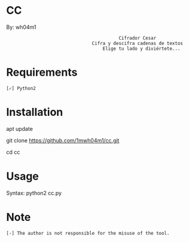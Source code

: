 # CC

By: wh04m1

                                              Cifrador Cesar       
                                    Cifra y descifra cadenas de textos
                                        Elige tu lado y diviértete...
                                                 
# Requirements

    [✓] Python2 

# Installation 

apt update
  
git clone https://github.com/1mwh04m1/cc.git

cd cc
    
# Usage

Syntax: python2 cc.py
    
# Note

    [-] The author is not responsible for the misuse of the tool.
